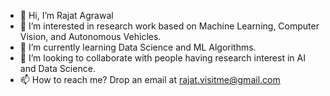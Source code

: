 - 👋 Hi, I’m Rajat Agrawal
- 👀 I’m interested in research work based on Machine Learning, Computer Vision, and Autonomous Vehicles.
- 🌱 I’m currently learning Data Science and ML Algorithms.
- 💞️ I’m looking to collaborate with people having research interest in AI and Data Science.
- 📫 How to reach me? Drop an email at rajat.visitme@gmail.com

<!---
rajatvisitme/rajatvisitme is a ✨ special ✨ repository because its `README.md` (this file) appears on your GitHub profile.
You can click the Preview link to take a look at your changes.
--->
